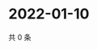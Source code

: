 # 2022-01-10

共 0 条

<!-- BEGIN WEIBO -->
<!-- 最后更新时间 Mon Jan 10 2022 03:09:43 GMT+0800 (China Standard Time) -->

<!-- END WEIBO -->
